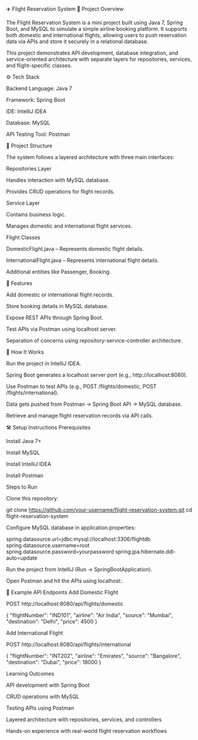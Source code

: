 ✈️ Flight Reservation System
📌 Project Overview

The Flight Reservation System is a mini project built using Java 7, Spring Boot, and MySQL to simulate a simple airline booking platform. It supports both domestic and international flights, allowing users to push reservation data via APIs and store it securely in a relational database.

This project demonstrates API development, database integration, and service-oriented architecture with separate layers for repositories, services, and flight-specific classes.

⚙️ Tech Stack

Backend Language: Java 7

Framework: Spring Boot

IDE: IntelliJ IDEA

Database: MySQL

API Testing Tool: Postman

📂 Project Structure

The system follows a layered architecture with three main interfaces:

Repositories Layer

Handles interaction with MySQL database.

Provides CRUD operations for flight records.

Service Layer

Contains business logic.

Manages domestic and international flight services.

Flight Classes

DomesticFlight.java – Represents domestic flight details.

InternationalFlight.java – Represents international flight details.

Additional entities like Passenger, Booking.

🚀 Features

Add domestic or international flight records.

Store booking details in MySQL database.

Expose REST APIs through Spring Boot.

Test APIs via Postman using localhost server.

Separation of concerns using repository-service-controller architecture.

🔗 How It Works

Run the project in IntelliJ IDEA.

Spring Boot generates a localhost server port (e.g., http://localhost:8080).

Use Postman to test APIs (e.g., POST /flights/domestic, POST /flights/international).

Data gets pushed from Postman → Spring Boot API → MySQL database.

Retrieve and manage flight reservation records via API calls.

🛠️ Setup Instructions
Prerequisites

Install Java 7+

Install MySQL

Install IntelliJ IDEA

Install Postman

Steps to Run

Clone this repository:

git clone https://github.com/your-username/flight-reservation-system.git
cd flight-reservation-system


Configure MySQL database in application.properties:

spring.datasource.url=jdbc:mysql://localhost:3306/flightdb
spring.datasource.username=root
spring.datasource.password=yourpassword
spring.jpa.hibernate.ddl-auto=update


Run the project from IntelliJ (Run → SpringBootApplication).

Open Postman and hit the APIs using localhost:<port>.

📌 Example API Endpoints
Add Domestic Flight

POST http://localhost:8080/api/flights/domestic

{
  "flightNumber": "IND101",
  "airline": "Air India",
  "source": "Mumbai",
  "destination": "Delhi",
  "price": 4500
}

Add International Flight

POST http://localhost:8080/api/flights/international

{
  "flightNumber": "INT202",
  "airline": "Emirates",
  "source": "Bangalore",
  "destination": "Dubai",
  "price": 18000
}

Learning Outcomes

API development with Spring Boot

CRUD operations with MySQL

Testing APIs using Postman

Layered architecture with repositories, services, and controllers

Hands-on experience with real-world flight reservation workflows



